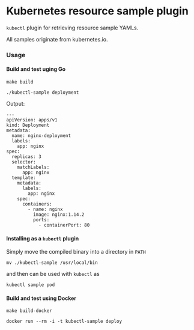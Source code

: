 # Kubernetes resource sample plugin

`kubectl` plugin for retrieving resource sample YAMLs.

All samples originate from kubernetes.io.

### Usage

#### Build and test uging Go

`make build`

`./kubectl-sample deployment`

Output:
```
---
apiVersion: apps/v1
kind: Deployment
metadata:
  name: nginx-deployment
  labels:
    app: nginx
spec:
  replicas: 3
  selector:
    matchLabels:
      app: nginx
  template:
    metadata:
      labels:
        app: nginx
    spec:
      containers:
        - name: nginx
          image: nginx:1.14.2
          ports:
            - containerPort: 80
```
#### Installing as a `kubectl` plugin

Simply move the compiled binary into a directory in `PATH`

`mv ./kubectl-sample /usr/local/bin`

and then can be used with `kubectl` as

`kubectl sample pod`


#### Build and test using Docker

`make build-docker`

`docker run --rm -i -t kubectl-sample deploy`
